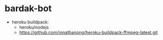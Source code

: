 # bardak-bot

* heroku buildpack:
  * heroku/nodejs
  * https://github.com/jonathanong/heroku-buildpack-ffmpeg-latest.git
  




